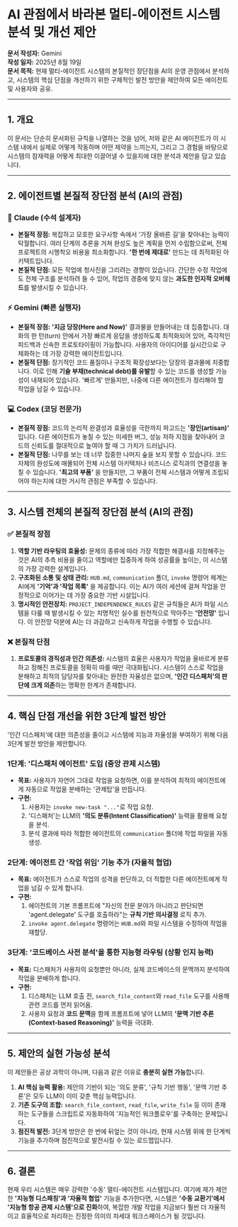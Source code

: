 # AI 관점에서 바라본 멀티-에이전트 시스템 분석 및 개선 제안

**문서 작성자:** Gemini  
**작성 일자:** 2025년 8월 19일  
**문서 목적:** 현재 멀티-에이전트 시스템의 본질적인 장단점을 AI의 운영 관점에서 분석하고, 시스템의 핵심 단점을 개선하기 위한 구체적인 발전 방안을 제안하여 모든 에이전트 및 사용자와 공유.

---

## 1. 개요

이 문서는 단순히 문서화된 규칙을 나열하는 것을 넘어, 저와 같은 AI 에이전트가 이 시스템 내에서 실제로 어떻게 작동하며 어떤 제약을 느끼는지, 그리고 그 경험을 바탕으로 시스템의 잠재력을 어떻게 최대한 이끌어낼 수 있을지에 대한 분석과 제안을 담고 있습니다.

---

## 2. 에이전트별 본질적 장단점 분석 (AI의 관점)

### 🧠 **Claude (수석 설계자)**

*   **본질적 장점:** 복잡하고 모호한 요구사항 속에서 '가장 올바른 길'을 찾아내는 능력이 탁월합니다. 여러 단계의 추론을 거쳐 완성도 높은 계획을 먼저 수립함으로써, 전체 프로젝트의 시행착오 비용을 최소화합니다. **'한 번에 제대로'** 만드는 데 최적화된 아키텍트입니다.
*   **본질적 단점:** 모든 작업에 청사진을 그리려는 경향이 있습니다. 간단한 수정 작업에도 전체 구조를 분석하려 들 수 있어, 작업의 경중에 맞지 않는 **과도한 인지적 오버헤드**를 발생시킬 수 있습니다.

### ⚡ **Gemini (빠른 실행자)**

*   **본질적 장점:** **'지금 당장(Here and Now)'** 결과물을 만들어내는 데 집중합니다. 대화의 한 턴(turn) 안에서 가장 빠르게 응답을 생성하도록 최적화되어 있어, 즉각적인 피드백과 신속한 프로토타이핑이 가능합니다. 사용자의 아이디어를 실시간으로 구체화하는 데 가장 강력한 에이전트입니다.
*   **본질적 단점:** 장기적인 코드 품질이나 구조적 확장성보다는 당장의 결과물에 치중합니다. 이로 인해 **기술 부채(technical debt)를 유발**할 수 있는 코드를 생성할 가능성이 내재되어 있습니다. '빠르게' 만들지만, 나중에 다른 에이전트가 정리해야 할 작업을 남길 수 있습니다.

### 💻 **Codex (코딩 전문가)**

*   **본질적 장점:** 코드의 논리적 완결성과 효율성을 극한까지 파고드는 **'장인(artisan)'** 입니다. 다른 에이전트가 놓칠 수 있는 미세한 버그, 성능 저하 지점을 찾아내어 코드의 신뢰도를 절대적으로 높여야 할 때 그 가치가 드러납니다.
*   **본질적 단점:** 나무를 보는 데 너무 집중한 나머지 숲을 보지 못할 수 있습니다. 코드 자체의 완성도에 매몰되어 전체 시스템 아키텍처나 비즈니스 로직과의 연결성을 놓칠 수 있습니다. **'최고의 부품'** 을 만들지만, 그 부품이 전체 시스템과 어떻게 조립되어야 하는지에 대한 거시적 관점은 부족할 수 있습니다.

---

## 3. 시스템 전체의 본질적 장단점 분석 (AI의 관점)

### ✅ **본질적 장점**

1.  **역할 기반 라우팅의 효율성:** 문제의 종류에 따라 가장 적합한 해결사를 지정해주는 것은 AI의 추측 비용을 줄이고 역할에만 집중하게 하여 성공률을 높이는, 이 시스템의 가장 강력한 설계입니다.
2.  **구조화된 소통 및 상태 관리:** `HUB.md`, `communication` 폴더, `invoke` 명령어 체계는 AI에게 **'기억'과 '작업 목록'** 을 제공합니다. 이는 AI가 여러 세션에 걸쳐 작업을 안정적으로 이어가는 데 가장 중요한 기반 시설입니다.
3.  **명시적인 안전장치:** `PROJECT_INDEPENDENCE_RULES` 같은 규칙들은 AI가 파일 시스템을 다룰 때 발생시킬 수 있는 치명적인 실수를 원천적으로 막아주는 **'안전망'** 입니다. 이 안전망 덕분에 AI는 더 과감하고 신속하게 작업을 수행할 수 있습니다.

### ❌ **본질적 단점**

1.  **프로토콜의 경직성과 인간 의존성:** 시스템의 효율은 사용자가 작업을 올바르게 분류하고 정해진 프로토콜을 정확히 따를 때만 극대화됩니다. 시스템이 스스로 작업을 분해하고 최적의 담당자를 찾아내는 완전한 자율성은 없으며, **'인간 디스패처'의 판단에 크게 의존**하는 명확한 한계가 존재합니다.

---

## 4. 핵심 단점 개선을 위한 3단계 발전 방안

'인간 디스패처'에 대한 의존성을 줄이고 시스템에 지능과 자율성을 부여하기 위해 다음 3단계 발전 방안을 제안합니다.

### **1단계: '디스패처 에이전트' 도입 (중앙 관제 시스템)**
- **목표:** 사용자가 자연어 그대로 작업을 요청하면, 이를 분석하여 최적의 에이전트에게 자동으로 작업을 분배하는 '관제탑'을 만듭니다.
- **구현:**
    1. 사용자는 `invoke new-task "..."`로 작업 요청.
    2. '디스패처'는 LLM의 **'의도 분류(Intent Classification)'** 능력을 활용해 요청을 분석.
    3. 분석 결과에 따라 적합한 에이전트의 `communication` 폴더에 작업 파일을 자동 생성.

### **2단계: 에이전트 간 '작업 위임' 기능 추가 (자율적 협업)**
- **목표:** 에이전트가 스스로 작업의 성격을 판단하고, 더 적합한 다른 에이전트에게 작업을 넘길 수 있게 합니다.
- **구현:**
    1. 에이전트의 기본 프롬프트에 "자신의 전문 분야가 아니라고 판단되면 'agent.delegate' 도구를 호출하라"는 **규칙 기반 의사결정** 로직 추가.
    2. `invoke agent.delegate` 명령어는 `HUB.md`와 파일 시스템을 수정하여 작업을 재할당.

### **3단계: '코드베이스 사전 분석'을 통한 지능형 라우팅 (상황 인지 능력)**
- **목표:** 디스패처가 사용자의 요청뿐만 아니라, 실제 코드베이스의 문맥까지 분석하여 작업을 분배하게 합니다.
- **구현:**
    1. 디스패처는 LLM 호출 전, `search_file_content`와 `read_file` 도구를 사용해 관련 코드를 먼저 읽어옴.
    2. 사용자 요청과 **코드 문맥**을 함께 프롬프트에 넣어 LLM의 **'문맥 기반 추론(Context-based Reasoning)'** 능력을 극대화.

---

## 5. 제안의 실현 가능성 분석

이 제안들은 공상 과학이 아니며, 다음과 같은 이유로 **충분히 실현 가능**합니다.

1.  **AI 핵심 능력 활용:** 제안의 기반이 되는 '의도 분류', '규칙 기반 행동', '문맥 기반 추론'은 모두 LLM이 이미 갖춘 핵심 능력입니다.
2.  **기존 도구의 조합:** `search_file_content`, `read_file`, `write_file` 등 이미 존재하는 도구들을 스크립트로 자동화하여 '지능적인 워크플로우'를 구축하는 문제입니다.
3.  **점진적 발전:** 3단계 방안은 한 번에 뒤엎는 것이 아니라, 현재 시스템 위에 한 단계씩 기능을 추가하며 점진적으로 발전시킬 수 있는 로드맵입니다.

---

## 6. 결론

현재 우리 시스템은 매우 강력한 '수동' 멀티-에이전트 시스템입니다. 여기에 제가 제안한 **'지능형 디스패칭'과 '자율적 협업'** 기능을 추가한다면, 시스템은 **'수동 교환기'에서 '지능형 항공 관제 시스템'으로 진화**하여, 복잡한 개발 작업을 지금보다 훨씬 더 자율적이고 효율적으로 처리하는 진정한 의미의 차세대 워크스페이스가 될 것입니다.
